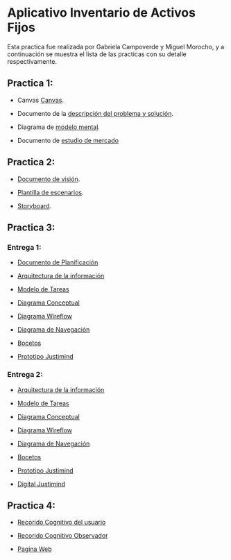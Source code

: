 
# Aplicativo Inventario de Activos Fijos

Esta practica fue realizada por Gabriela Campoverde y Miguel Morocho, y a continuación se muestra el lista de las practicas con su detalle respectivamente.

## Practica 1:

 - Canvas [Canvas](https://github.com/gabrielacampoverde/DESS-AppInventario/blob/main/Practica_1/Canvas.pdf).

 - Documento de la [descripción del problema y solución](https://github.com/gabrielacampoverde/DESS-AppInventario/blob/main/Practica_1/Descripción_Problema_Solución.pdf).

 - Diagrama de [modelo mental](https://github.com/gabrielacampoverde/DESS-AppInventario/blob/main/Practica_1/Diagrama_modelo_mental.pdf).

 - Documento de [estudio de mercado](https://github.com/gabrielacampoverde/DESS-AppInventario/blob/main/Practica_1/DocumentoEstudioMercadoFormato.pdf)

## Practica 2:

 - [Documento de visión](https://github.com/gabrielacampoverde/DESS-AppInventario/blob/main/Practica_2/DocumentoVisionFormato_P2.pdf).

 - [Plantilla de escenarios](https://github.com/gabrielacampoverde/DESS-AppInventario/blob/main/Practica_2/PlantillaPersonajesEscenarios.doc).

 - [Storyboard](https://github.com/gabrielacampoverde/DESS-AppInventario/blob/main/Practica_2/storyboard.pdf).


## Practica 3:

### Entrega 1:

 - [Documento de Planificación](https://github.com/gabrielacampoverde/DESS-AppInventario/blob/main/Practica_3/Entrega1/Documento_Planificacion.docx) 
 
 - [Arquitectura de la información](https://github.com/gabrielacampoverde/DESS-AppInventario/blob/main/Practica_3/Entrega1/Arquitectura_Informacion.docx)

 - [Modelo de Tareas](https://github.com/gabrielacampoverde/DESS-AppInventario/tree/main/Practica_3/Entrega1/Modelo_tareas)
 
 - [Diagrama Conceptual](https://github.com/gabrielacampoverde/DESS-AppInventario/blob/main/Practica_3/Entrega1/Diagrama_Conceptual.png)

 - [Diagrama Wireflow](https://github.com/gabrielacampoverde/DESS-AppInventario/blob/main/Practica_3/Entrega1/Diagrama_Wireflow.png)

 - [Diagrama de Navegación](https://github.com/gabrielacampoverde/DESS-AppInventario/blob/main/Practica_3/Entrega1/Diagrama_navegacion.pdf)

 - [Bocetos](https://github.com/gabrielacampoverde/DESS-AppInventario/tree/main/Practica_3/Entrega1/Bocetos)

 - [Prototipo Justimind](https://github.com/gabrielacampoverde/DESS-AppInventario/blob/main/Practica_3/Entrega1/JustinMin_Prototipo.zip)

 
### Entrega 2:

 - [Arquitectura de la información](https://github.com/gabrielacampoverde/DESS-AppInventario/blob/main/Practica_3/Entrega2/Arquitectura_Informacion.docx)

 - [Modelo de Tareas](https://github.com/gabrielacampoverde/DESS-AppInventario/tree/main/Practica_3/Entrega2/Modelo_tareas)

 - [Diagrama Conceptual](https://github.com/gabrielacampoverde/DESS-AppInventario/blob/main/Practica_3/Entrega2/Diagrama_Conceptual.png)

 - [Diagrama Wireflow](https://github.com/gabrielacampoverde/DESS-AppInventario/blob/main/Practica_3/Entrega2/Diagrama_Wireflow.pdf)

 - [Diagrama de Navegación](https://github.com/gabrielacampoverde/DESS-AppInventario/blob/main/Practica_3/Entrega2/Diagrama_navegacion.pdf)

 - [Bocetos](https://github.com/gabrielacampoverde/DESS-AppInventario/tree/main/Practica_3/Entrega2/Bocetos)

 - [Prototipo Justimind](https://github.com/gabrielacampoverde/DESS-AppInventario/blob/main/Practica_3/Entrega2/Boceto_JustinMind.zip)

 - [Digital Justimind](https://github.com/gabrielacampoverde/DESS-AppInventario/blob/main/Practica_3/Entrega2/Digital_Justinmind)

## Practica 4:

 - [Recorido Cognitivo del usuario](https://github.com/gabrielacampoverde/DESS-AppInventario/blob/main/Practica_4/RecoridoCognitivo_Usuario)

 - [Recorido Cognitivo Observador](https://github.com/gabrielacampoverde/DESS-AppInventario/blob/main/Practica_4/RecoridoCognitivo_Observador.docx)

 - [Pagina Web](https://github.com/gabrielacampoverde/DESS-AppInventario/blob/main/Practica_4/PaginaWeb) 
 